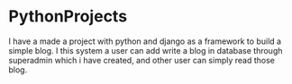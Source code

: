 # PythonProjects
I have a made a project with python and django as a framework to build a simple blog. I this system a user can add write a blog in database through superadmin which i have created, and other user can simply read those blog.
